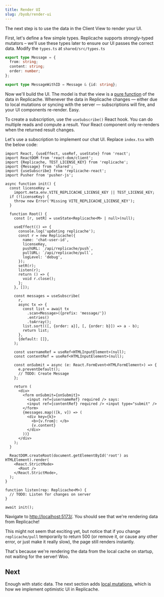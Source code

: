 ```yaml
---
title: Render UI
slug: /byob/render-ui
---
```


The next step is to use the data in the Client View to render your UI.

First, let's define a few simple types. Replicache supports strongly-typed mutators – we'll use these types later to ensure our UI passes the correct data. Modify the `types.ts` at `shared/src/types.ts`

```ts
export type Message = {
  from: string;
  content: string;
  order: number;
};

export type MessageWithID = Message & {id: string};
```

Now we'll build the UI. The model is that the view is a [pure function](https://en.wikipedia.org/wiki/Pure_function) of the data in Replicache. Whenever the data in Replicache changes — either due to local mutations or syncing with the server — subscriptions will fire, and your UI components re-render. Easy.

To create a subscription, use the `useSubscribe()` React hook. You can do multiple reads and compute a result. Your React component only re-renders when the returned result changes.

Let's use a subscription to implement our chat UI. Replace `index.tsx` with the below code:

```tsx
import React, {useEffect, useRef, useState} from 'react';
import ReactDOM from 'react-dom/client';
import {Replicache, TEST_LICENSE_KEY} from 'replicache';
import {Message} from 'shared';
import {useSubscribe} from 'replicache-react';
import Pusher from 'pusher-js';

async function init() {
  const licenseKey =
    import.meta.env.VITE_REPLICACHE_LICENSE_KEY || TEST_LICENSE_KEY;
  if (!licenseKey) {
    throw new Error('Missing VITE_REPLICACHE_LICENSE_KEY');
  }

  function Root() {
    const [r, setR] = useState<Replicache<M> | null>(null);

    useEffect(() => {
      console.log('updating replicache');
      const r = new Replicache({
        name: 'chat-user-id',
        licenseKey,
        pushURL: `/api/replicache/push`,
        pullURL: `/api/replicache/pull`,
        logLevel: 'debug',
      });
      setR(r);
      listen(r);
      return () => {
        void r.close();
      };
    }, []);

    const messages = useSubscribe(
      r,
      async tx => {
        const list = await tx
          .scan<Message>({prefix: 'message/'})
          .entries()
          .toArray();
        list.sort(([, {order: a}], [, {order: b}]) => a - b);
        return list;
      },
      {default: []},
    );

    const usernameRef = useRef<HTMLInputElement>(null);
    const contentRef = useRef<HTMLInputElement>(null);

    const onSubmit = async (e: React.FormEvent<HTMLFormElement>) => {
      e.preventDefault();
      // TODO: Create Message
    };

    return (
      <div>
        <form onSubmit={onSubmit}>
          <input ref={usernameRef} required /> says:
          <input ref={contentRef} required /> <input type="submit" />
        </form>
        {messages.map(([k, v]) => (
          <div key={k}>
            <b>{v.from}: </b>
            {v.content}
          </div>
        ))}
      </div>
    );
  }

  ReactDOM.createRoot(document.getElementById('root') as HTMLElement).render(
    <React.StrictMode>
      <Root />
    </React.StrictMode>,
  );
}

function listen(rep: Replicache<M>) {
  // TODO: Listen for changes on server
}

await init();
```

Navigate to [http://localhost:5173/](http://localhost:5173). You should see that we're rendering data from Replicache!

This might not seem that exciting yet, but notice that if you change `replicache/pull` temporarily to return 500 (or remove it, or cause any other error, or just make it really slow), the page still renders instantly.

That's because we're rendering the data from the local cache on startup, not waiting for the server! Woo.

## Next

Enough with static data. The next section adds [local mutations](./local-mutations.md), which is how we implement optimistic UI in Replicache.
